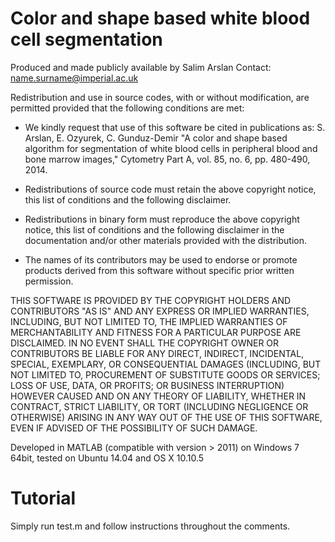# Color and shape based white blood cell segmentation
 
Produced and made publicly available by Salim Arslan
Contact: name.surname@imperial.ac.uk
 
Redistribution and use in source codes, with or without modification, are permitted provided that the following conditions are met:

- We kindly request that use of this software be cited in publications as: S. Arslan, E. Ozyurek, C. Gunduz-Demir "A color and shape based algorithm for segmentation of white blood cells in peripheral blood and bone marrow images," Cytometry Part A, vol. 85, no. 6, pp. 480-490, 2014. 

- Redistributions of source code must retain the above copyright notice, this list of conditions and the following disclaimer.

- Redistributions in binary form must reproduce the above copyright notice, this list of conditions and the following disclaimer in the documentation and/or other materials provided with the distribution.

- The names of its contributors may be used to endorse or promote products derived from this software without specific prior written permission.
 
THIS SOFTWARE IS PROVIDED BY THE COPYRIGHT HOLDERS AND CONTRIBUTORS "AS
IS" AND ANY EXPRESS OR IMPLIED WARRANTIES, INCLUDING, BUT NOT LIMITED TO,
THE IMPLIED WARRANTIES OF MERCHANTABILITY AND FITNESS FOR A PARTICULAR
PURPOSE ARE DISCLAIMED. IN NO EVENT SHALL THE COPYRIGHT OWNER OR
CONTRIBUTORS BE LIABLE FOR ANY DIRECT, INDIRECT, INCIDENTAL, SPECIAL,
EXEMPLARY, OR CONSEQUENTIAL DAMAGES (INCLUDING, BUT NOT LIMITED TO,
PROCUREMENT OF SUBSTITUTE GOODS OR SERVICES; LOSS OF USE, DATA, OR
PROFITS; OR BUSINESS INTERRUPTION) HOWEVER CAUSED AND ON ANY THEORY OF
LIABILITY, WHETHER IN CONTRACT, STRICT LIABILITY, OR TORT (INCLUDING
NEGLIGENCE OR OTHERWISE) ARISING IN ANY WAY OUT OF THE USE OF THIS
SOFTWARE, EVEN IF ADVISED OF THE POSSIBILITY OF SUCH DAMAGE.
 

Developed in MATLAB (compatible with version > 2011) on Windows 7 64bit, 
tested on Ubuntu 14.04 and OS X 10.10.5

# Tutorial
Simply run test.m and follow instructions throughout the comments. 
